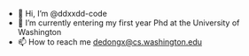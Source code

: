 - 👋 Hi, I’m @ddxxdd-code
- 🌱 I’m currently entering my first year Phd at the University of Washington
- 📫 How to reach me dedongx@cs.washington.edu

<!---
ddxxdd-code/ddxxdd-code is a ✨ special ✨ repository because its `README.md` (this file) appears on your GitHub profile.
You can click the Preview link to take a look at your changes.
--->
